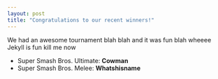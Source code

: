 ```yaml
---
layout: post
title: "Congratulations to our recent winners!"
---
```


We had an awesome tournament blah blah and it was fun blah wheeee Jekyll is fun kill me now

- Super Smash Bros. Ultimate: **Cowman**
- Super Smash Bros. Melee: **Whatshisname**
